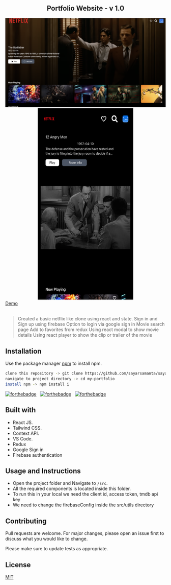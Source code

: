 <h2 align="center">
  Portfolio Website - v 1.0<br/>
</h2>
<div align="center">
  <img alt="Demo" src="./images/gitreadme.png" />
  <img alt="Demo" width="300" height="600" src="./images/mobile.png" />
  
</div>
<a href="https://sayarupdatedprofile.netlify.app/" target="_blank">Demo</a>
<br/>
<br/>

>Created a basic netflix like clone using react and state.
>Sign in and Sign up using firebase
>Option to login via google sign in
>Movie search page
>Add to favorites from redux
>Using react modal to show movie details
>Using react player to show the clip or trailer of the movie


## Installation

Use the package manager [npm](https://docs.npmjs.com/cli/v8/commands/npm-install) to install npm.

```bash
clone this repository -> git clone https://github.com/sayarsamanta/sayar_netflix_clone.git
navigate to project directory -> cd my-portfolio
install npm -> npm install i
```

[![forthebadge](https://forthebadge.com/images/badges/built-with-love.svg)](https://forthebadge.com) &nbsp;
[![forthebadge](https://forthebadge.com/images/badges/made-with-javascript.svg)](https://forthebadge.com) &nbsp;
[![forthebadge](https://forthebadge.com/images/badges/open-source.svg)](https://forthebadge.com) &nbsp;
## Built with
 - React JS.
 - Tailwind CSS.
 - Context API.
 - VS Code.
 - Redux
 - Google Sign in
 - Firebase authentication

## Usage and Instructions
- Open the project folder and Navigate to `/src`.
- All the required components is located inside this folder.
- To run this in your local we need the client id, access token, tmdb api key
- We need to change the firebaseConfig inside the src/utils directory

## Contributing

Pull requests are welcome. For major changes, please open an issue first
to discuss what you would like to change.

Please make sure to update tests as appropriate.

## License

[MIT](https://choosealicense.com/licenses/mit/)
